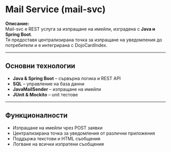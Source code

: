 # Mail Service (mail-svc)

**Описание:**  
Mail-svc е REST услуга за изпращане на имейли, изградена с **Java и Spring Boot**.   
Тя предоставя централизирана точка за изпращане на уведомления до потребители и е интегрирана с DojoCardIndex.  

---

## Основни технологии  

- **Java & Spring Boot** – сървърна логика и REST API
- **SQL** – управление на база данни  
- **JavaMailSender** – изпращане на имейли  
- **JUnit & Mockito** – unit тестове  

---

## Функционалности

- Изпращане на имейли чрез POST заявки  
- Централизирана точка за уведомления от различни приложения  
- Поддържа текстови и HTML съобщения  
- Логване на всички изпратени съобщения  
